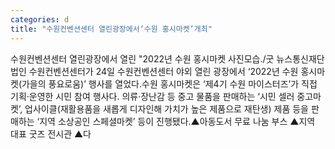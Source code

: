 ```yaml
---
categories: d
title: "수원컨벤션센터 열린광장에서‘수원 홍시마켓’개최"
---
```

수원컨벤션센터 열린광장에서 열린 "2022년 수원 홍시마켓 사진모습./굿 뉴스통신재단법인 수원컨벤션센터가 24일 수원컨벤션센터 야외 열린 광장에서 ‘2022년 수원 홍시마켓(가을의 풍요로움)’ 행사를 열었다.수원 홍시마켓은 ‘제4기 수원 마이스터즈’가 직접 기획·운영한 시민 참여 행사다. 의류·장난감 등 중고 물품을 판매하는 ‘시민 셀러 중고마켓’, 업사이클(재활용품을 새롭게 디자인해 가치가 높은 제품으로 재탄생) 제품 등을 판매하는 ‘지역 소상공인 스페셜마켓’ 등이 진행됐다.▲아동도서 무료 나눔 부스 ▲지역 대표 굿즈 전시관 ▲다